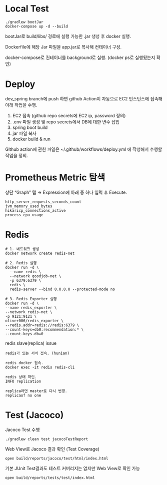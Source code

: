 # Local Test

```
./gradlew bootJar
docker-compose up -d --build
```
bootJar로 build/libs/ 경로에 실행 가능한 .jar 생성 후 docker 실행. 

Dockerfile에 해당 Jar 파일을 app.jar로 복사해 컨테이너 구성.

docker-compose로 컨테이너를 background로 실행.
(docker ps로 실행됬는지 확인)

# Deploy

dev_spring branch에 push 하면 github Action이 자동으로 EC2 인스턴스에 접속해 아래 작업을 수행.

1. EC2 접속 (github repo secrets에 EC2 ip, password 정의)
2. .env 파일 생성 및 repo secrets에서 DB에 대한 변수 삽입
3. spring boot build
4. jar 파일 복사
5. docker build & run

Github action에 관한 파일은 ~/.github/workflows/deploy.yml 에 작성해서 수행할 작업을 정의.

# Prometheus Metric 탐색

상단 “Graph” 탭 → Expression에 아래 중 하나 입력 후 Execute.

```
http_server_requests_seconds_count
jvm_memory_used_bytes
hikaricp_connections_active
process_cpu_usage
```

# Redis
```
# 1. 네트워크 생성
docker network create redis-net

# 2. Redis 실행 
docker run -d \
  --name redis \
  --network goodjob-net \
  -p 6379:6379 \
  redis \
  redis-server --bind 0.0.0.0 --protected-mode no

# 3. Redis Exporter 실행 
docker run -d \
--name redis_exporter \
--network redis-net \
-p 9121:9121 \
oliver006/redis_exporter \
--redis.addr=redis://redis:6379 \
--count-keys=db0:recommendation:* \
--count-keys.db=0
```

redis slave(replica) issue
```
redis가 있는 서버 접속. (hunian)

redis docker 접속.
docker exec -it redis redis-cli

redis 상태 확인.
INFO replication

replica라면 master로 다시 변경. 
replicaof no one
```

# Test (Jacoco)

Jacoco Test 수행

```
./gradlew clean test jacocoTestReport
```

Web View로 Jacoco 결과 확인 (Test Coverage)

```
open build/reports/jacoco/test/html/index.html
```

기본 JUnit Test결과도 테스트 커버리지는 없지만 Web View로 확인 가능

```
open build/reports/tests/test/index.html
```
